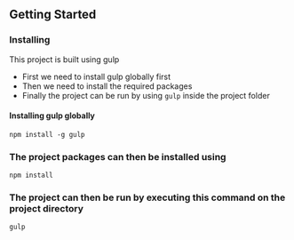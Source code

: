 ## Getting Started


### Installing

This project is built using gulp

* First we need to install gulp globally first
* Then we need to install the required packages
* Finally the project can be run by using `gulp` inside the project folder

#### Installing gulp globally

```
npm install -g gulp
```
### The project packages can then be installed using
```
npm install 
```
### The project can then be run by executing this command on the project directory
```
gulp
```